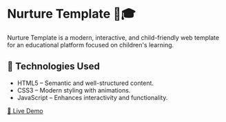 # Nurture Template 🌱🎓

Nurture Template is a modern, interactive, and child-friendly web template for an educational platform focused on children's learning.

## 🚀 Technologies Used
* HTML5 – Semantic and well-structured content.
* CSS3 – Modern styling with animations.
* JavaScript – Enhances interactivity and functionality.

[📌 Live Demo](https://yasminzin.github.io/nurture-template/)
